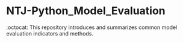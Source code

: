 # NTJ-Python_Model_Evaluation
:octocat: This repository introduces and summarizes common model evaluation indicators and methods.
